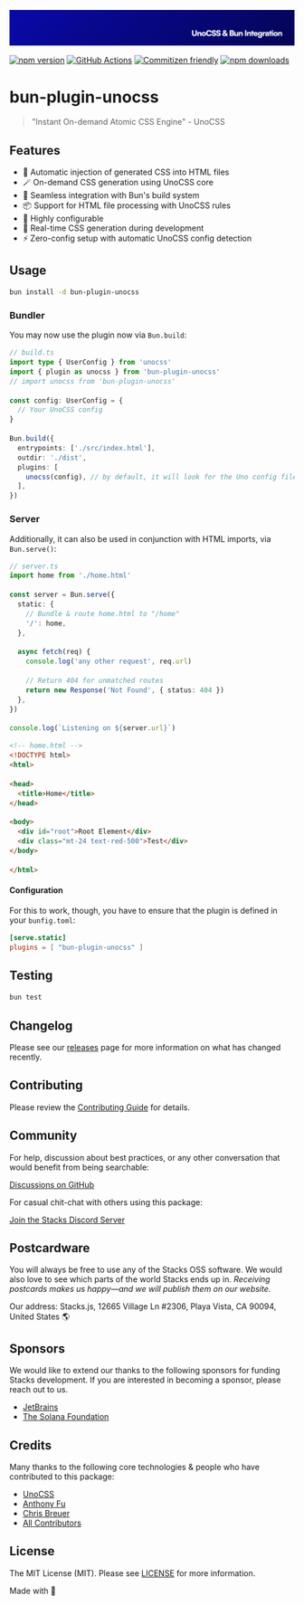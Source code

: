 ![Social Card of Bun Plugin unocss](https://github.com/stacksjs/bun-plugin-unocss/blob/main/.github/art/cover.jpg)

[![npm version][npm-version-src]][npm-version-href]
[![GitHub Actions][github-actions-src]][github-actions-href]
[![Commitizen friendly](https://img.shields.io/badge/commitizen-friendly-brightgreen.svg)](http://commitizen.github.io/cz-cli/)
[![npm downloads][npm-downloads-src]][npm-downloads-href]
<!-- [![Codecov][codecov-src]][codecov-href] -->

# bun-plugin-unocss

> "Instant On-demand Atomic CSS Engine" - UnoCSS

## Features

- 💉 Automatic injection of generated CSS into HTML files
- 🪄 On-demand CSS generation using UnoCSS core
- 🚀 Seamless integration with Bun's build system
- 📦 Support for HTML file processing with UnoCSS rules
- 🎨 Highly configurable
- 🔄 Real-time CSS generation during development
- ⚡ Zero-config setup with automatic UnoCSS config detection

## Usage

```bash
bun install -d bun-plugin-unocss
```

### Bundler

You may now use the plugin now via `Bun.build`:

```ts
// build.ts
import type { UserConfig } from 'unocss'
import { plugin as unocss } from 'bun-plugin-unocss'
// import unocss from 'bun-plugin-unocss'

const config: UserConfig = {
  // Your UnoCSS config
}

Bun.build({
  entrypoints: ['./src/index.html'],
  outdir: './dist',
  plugins: [
    unocss(config), // by default, it will look for the Uno config file in the project root
  ],
})
```

### Server

Additionally, it can also be used in conjunction with HTML imports, via `Bun.serve()`:

```ts
// server.ts
import home from './home.html'

const server = Bun.serve({
  static: {
    // Bundle & route home.html to "/home"
    '/': home,
  },

  async fetch(req) {
    console.log('any other request', req.url)

    // Return 404 for unmatched routes
    return new Response('Not Found', { status: 404 })
  },
})

console.log(`Listening on ${server.url}`)
```

```html
<!-- home.html -->
<!DOCTYPE html>
<html>

<head>
  <title>Home</title>
</head>

<body>
  <div id="root">Root Element</div>
  <div class="mt-24 text-red-500">Test</div>
</body>

</html>
```

#### Configuration

For this to work, though, you have to ensure that the plugin is defined in your `bunfig.toml`:

```toml
[serve.static]
plugins = [ "bun-plugin-unocss" ]
```

## Testing

```bash
bun test
```

## Changelog

Please see our [releases](https://github.com/stacksjs/bun-plugin-unocss/releases) page for more information on what has changed recently.

## Contributing

Please review the [Contributing Guide](https://github.com/stacksjs/contributing) for details.

## Community

For help, discussion about best practices, or any other conversation that would benefit from being searchable:

[Discussions on GitHub](https://github.com/stacksjs/stacks/discussions)

For casual chit-chat with others using this package:

[Join the Stacks Discord Server](https://discord.gg/stacksjs)

## Postcardware

You will always be free to use any of the Stacks OSS software. We would also love to see which parts of the world Stacks ends up in. _Receiving postcards makes us happy—and we will publish them on our website._

Our address: Stacks.js, 12665 Village Ln #2306, Playa Vista, CA 90094, United States 🌎

## Sponsors

We would like to extend our thanks to the following sponsors for funding Stacks development. If you are interested in becoming a sponsor, please reach out to us.

- [JetBrains](https://www.jetbrains.com/)
- [The Solana Foundation](https://solana.com/)

## Credits

Many thanks to the following core technologies & people who have contributed to this package:

- [UnoCSS](https://unocss.dev)
- [Anthony Fu](https://github.com/antfu)
- [Chris Breuer](https://github.com/chrisbbreuer)
- [All Contributors](../../contributors)

## License

The MIT License (MIT). Please see [LICENSE](https://github.com/stacksjs/bun-plugin-unocss/tree/main/LICENSE.md) for more information.

Made with 💙

<!-- Badges -->
[npm-version-src]: <https://img.shields.io/npm/v/bun-plugin-unocss?style=flat-square>
[npm-version-href]: <https://npmjs.com/package/bun-plugin-unocss>
[npm-downloads-src]: <https://img.shields.io/npm/dm/bun-plugin-unocss?style=flat-square>
[npm-downloads-href]: <https://npmjs.com/package/bun-plugin-unocss>
[github-actions-src]: <https://img.shields.io/github/actions/workflow/status/stacksjs/bun-plugin-unocss/ci.yml?style=flat-square&branch=main>
[github-actions-href]: <https://github.com/stacksjs/bun-plugin-unocss/actions?query=workflow%3Aci>

<!-- [codecov-src]: https://img.shields.io/codecov/c/gh/stacksjs/bun-plugin-unocss/main?style=flat-square
[codecov-href]: https://codecov.io/gh/stacksjs/bun-plugin-unocss -->

